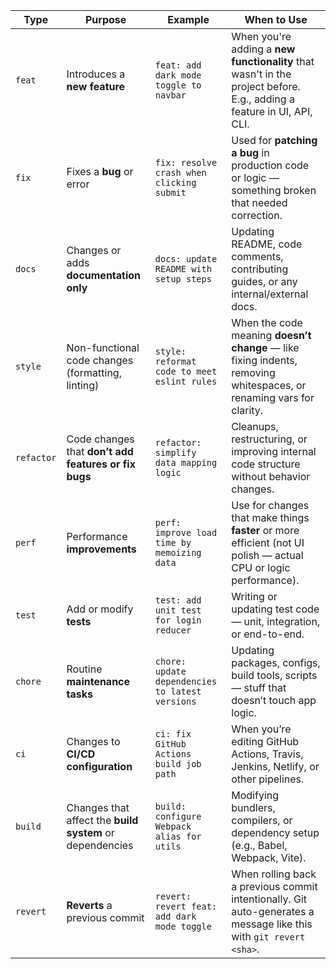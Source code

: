 | **Type**   | **Purpose**                                              | **Example**                                     | **When to Use**                                                                                                       |
| ---------- | -------------------------------------------------------- | ----------------------------------------------- | --------------------------------------------------------------------------------------------------------------------- |
| `feat`     | Introduces a **new feature**                             | `feat: add dark mode toggle to navbar`          | When you're adding a **new functionality** that wasn't in the project before. E.g., adding a feature in UI, API, CLI. |
| `fix`      | Fixes a **bug** or error                                 | `fix: resolve crash when clicking submit`       | Used for **patching a bug** in production code or logic — something broken that needed correction.                    |
| `docs`     | Changes or adds **documentation only**                   | `docs: update README with setup steps`          | Updating README, code comments, contributing guides, or any internal/external docs.                                   |
| `style`    | Non-functional code changes (formatting, linting)        | `style: reformat code to meet eslint rules`     | When the code meaning **doesn’t change** — like fixing indents, removing whitespaces, or renaming vars for clarity.   |
| `refactor` | Code changes that **don’t add features or fix bugs**     | `refactor: simplify data mapping logic`         | Cleanups, restructuring, or improving internal code structure without behavior changes.                               |
| `perf`     | Performance **improvements**                             | `perf: improve load time by memoizing data`     | Use for changes that make things **faster** or more efficient (not UI polish — actual CPU or logic performance).      |
| `test`     | Add or modify **tests**                                  | `test: add unit test for login reducer`         | Writing or updating test code — unit, integration, or end-to-end.                                                     |
| `chore`    | Routine **maintenance tasks**                            | `chore: update dependencies to latest versions` | Updating packages, configs, build tools, scripts — stuff that doesn’t touch app logic.                                |
| `ci`       | Changes to **CI/CD configuration**                       | `ci: fix GitHub Actions build job path`         | When you’re editing GitHub Actions, Travis, Jenkins, Netlify, or other pipelines.                                     |
| `build`    | Changes that affect the **build system** or dependencies | `build: configure Webpack alias for utils`      | Modifying bundlers, compilers, or dependency setup (e.g., Babel, Webpack, Vite).                                      |
| `revert`   | **Reverts** a previous commit                            | `revert: revert feat: add dark mode toggle`     | When rolling back a previous commit intentionally. Git auto-generates a message like this with `git revert <sha>`.    |